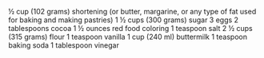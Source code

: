 
½ cup (102 grams) shortening (or butter, margarine, or any type of fat used for baking and making pastries)
1 ½ cups (300 grams) sugar
3 eggs
2 tablespoons cocoa
1 ½ ounces red food coloring
1 teaspoon salt
2 ½ cups (315 grams) flour
1 teaspoon vanilla
1 cup (240 ml) buttermilk
1 teaspoon baking soda
1 tablespoon vinegar